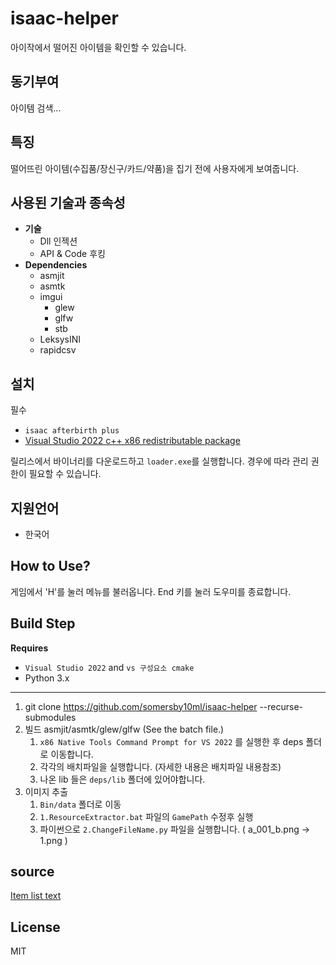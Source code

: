 # isaac-helper
아이작에서 떨어진 아이템을 확인할 수 있습니다.

## 동기부여
아이템 검색...

## 특징
떨어뜨린 아이템(수집품/장신구/카드/약품)을 집기 전에 사용자에게 보여줍니다.

## 사용된 기술과 종속성
- **기술**
	- Dll 인젝션
	- API & Code 후킹
-  **Dependencies**
	- asmjit
	- asmtk
	- imgui
		- glew
		- glfw
		- stb
	- LeksysINI
	- rapidcsv

## 설치
필수 
- `isaac afterbirth plus`
- [Visual Studio 2022 c++ x86 redistributable package](https://docs.microsoft.com/en-us/cpp/windows/latest-supported-vc-redist?view=msvc-170)

릴리스에서 바이너리를 다운로드하고 `loader.exe`를 실행합니다.
경우에 따라 관리 권한이 필요할 수 있습니다.

## 지원언어
- 한국어

## How to Use?
게임에서 'H'를 눌러 메뉴를 불러옵니다.
End 키를 눌러 도우미를 종료합니다.

## Build Step

**Requires**
- `Visual Studio 2022` and `vs 구성요소 cmake`
- Python 3.x
---
1. git clone https://github.com/somersby10ml/isaac-helper --recurse-submodules
2.  빌드 asmjit/asmtk/glew/glfw (See the batch file.)
	1.  `x86 Native Tools Command Prompt for VS 2022` 를 실행한 후 deps 폴더로 이동합니다.
	2. 각각의 배치파일을 실행합니다. (자세한 내용은 배치파일 내용참조)
	3. 나온 lib 들은 `deps/lib` 폴더에 있어야합니다.
3. 이미지 추출
	1. `Bin/data` 폴더로 이동
	2. `1.ResourceExtractor.bat` 파일의 `GamePath` 수정후 실행
	3. 파이썬으로  `2.ChangeFileName.py` 파일을 실행합니다.
		( a_001_b.png -> 1.png )
		
## source
[Item list text](https://namu.wiki/w/%EC%95%84%EC%9D%B4%EC%9E%91%EC%9D%98%20%EB%B2%88%EC%A0%9C)

## License
MIT


